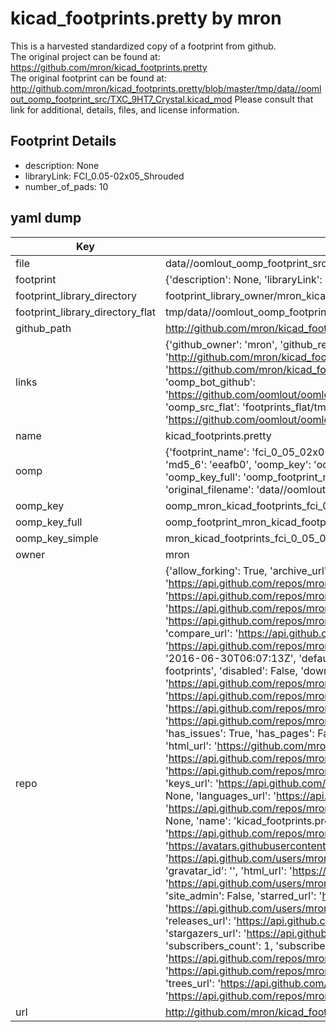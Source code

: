 # kicad_footprints.pretty by mron  
This is a harvested standardized copy of a footprint from github.  
The original project can be found at:  
https://github.com/mron/kicad_footprints.pretty  
The original footprint can be found at:
http://github.com/mron/kicad_footprints.pretty/blob/master/tmp/data//oomlout_oomp_footprint_src/TXC_9HT7_Crystal.kicad_mod
Please consult that link for additional, details, files, and license information.  
## Footprint Details
* description: None  
* libraryLink: FCI_0.05-02x05_Shrouded  
* number_of_pads: 10  
## yaml dump  
| Key | Value |  
| --- | --- |  
| file | data//oomlout_oomp_footprint_src/kicad_footprints.pretty/FCI_0.05-02x05_Shrouded.kicad_mod |  
| footprint | {'description': None, 'libraryLink': 'FCI_0.05-02x05_Shrouded', 'number_of_pads': 10} |  
| footprint_library_directory | footprint_library_owner/mron_kicad_footprints.pretty |  
| footprint_library_directory_flat | tmp/data//oomlout_oomp_footprint_src/footprints_flat/mron_kicad_footprints_fci_0_05_02x05_shrouded/working |  
| github_path | http://github.com/mron/kicad_footprints.pretty/blob/master/tmp/data//oomlout_oomp_footprint_src/FCI_0.05-02x05_Shrouded.kicad_mod |  
| links | {'github_owner': 'mron', 'github_repo_name': 'kicad_footprints.pretty', 'github_src': 'http://github.com/mron/kicad_footprints.pretty/blob/master/tmp/data//oomlout_oomp_footprint_src/TXC_9HT7_Crystal.kicad_mod', 'github_src_repo': 'https://github.com/mron/kicad_footprints.pretty', 'oomp_bot': 'tmp/data//oomlout_oomp_footprint_src/footprints/mron_kicad_footprints_fci_0_05_02x05_shrouded/working', 'oomp_bot_github': 'https://github.com/oomlout/oomlout_oomp_footprint_bot/tree/main/tmp/data//oomlout_oomp_footprint_src/footprints/mron_kicad_footprints_fci_0_05_02x05_shrouded/working', 'oomp_src_flat': 'footprints_flat/tmp/data//oomlout_oomp_footprint_src/footprints_flat/mron_kicad_footprints_fci_0_05_02x05_shrouded/working', 'oomp_src_flat_github': 'https://github.com/oomlout/oomlout_oomp_footprint_src/tree/main/tmp/data//oomlout_oomp_footprint_src/footprints_flat/mron_kicad_footprints_fci_0_05_02x05_shrouded/working'} |  
| name | kicad_footprints.pretty |  
| oomp | {'footprint_name': 'fci_0_05_02x05_shrouded', 'library_name': 'kicad_footprints', 'md5': 'eeafb0ee4e9261bbcb7b12e8f74cd162', 'md5_10': 'eeafb0ee4e', 'md5_5': 'eeafb', 'md5_6': 'eeafb0', 'oomp_key': 'oomp_mron_kicad_footprints_fci_0_05_02x05_shrouded', 'oomp_key_extra': 'oomp_footprint_mron_kicad_footprints_fci_0_05_02x05_shrouded', 'oomp_key_full': 'oomp_footprint_mron_kicad_footprints_fci_0_05_02x05_shrouded_eeafb0', 'oomp_key_simple': 'mron_kicad_footprints_fci_0_05_02x05_shrouded', 'original_filename': 'data//oomlout_oomp_footprint_src/kicad_footprints.pretty/FCI_0.05-02x05_Shrouded.kicad_mod', 'owner_name': 'mron'} |  
| oomp_key | oomp_mron_kicad_footprints_fci_0_05_02x05_shrouded |  
| oomp_key_full | oomp_footprint_mron_kicad_footprints_fci_0_05_02x05_shrouded |  
| oomp_key_simple | mron_kicad_footprints_fci_0_05_02x05_shrouded |  
| owner | mron |  
| repo | {'allow_forking': True, 'archive_url': 'https://api.github.com/repos/mron/kicad_footprints.pretty/{archive_format}{/ref}', 'archived': False, 'assignees_url': 'https://api.github.com/repos/mron/kicad_footprints.pretty/assignees{/user}', 'blobs_url': 'https://api.github.com/repos/mron/kicad_footprints.pretty/git/blobs{/sha}', 'branches_url': 'https://api.github.com/repos/mron/kicad_footprints.pretty/branches{/branch}', 'clone_url': 'https://github.com/mron/kicad_footprints.pretty.git', 'collaborators_url': 'https://api.github.com/repos/mron/kicad_footprints.pretty/collaborators{/collaborator}', 'comments_url': 'https://api.github.com/repos/mron/kicad_footprints.pretty/comments{/number}', 'commits_url': 'https://api.github.com/repos/mron/kicad_footprints.pretty/commits{/sha}', 'compare_url': 'https://api.github.com/repos/mron/kicad_footprints.pretty/compare/{base}...{head}', 'contents_url': 'https://api.github.com/repos/mron/kicad_footprints.pretty/contents/{+path}', 'contributors_url': 'https://api.github.com/repos/mron/kicad_footprints.pretty/contributors', 'created_at': '2016-06-30T06:07:13Z', 'default_branch': 'master', 'deployments_url': 'https://api.github.com/repos/mron/kicad_footprints.pretty/deployments', 'description': 'Place to store kicad footprints', 'disabled': False, 'downloads_url': 'https://api.github.com/repos/mron/kicad_footprints.pretty/downloads', 'events_url': 'https://api.github.com/repos/mron/kicad_footprints.pretty/events', 'fork': False, 'forks': 0, 'forks_count': 0, 'forks_url': 'https://api.github.com/repos/mron/kicad_footprints.pretty/forks', 'full_name': 'mron/kicad_footprints.pretty', 'git_commits_url': 'https://api.github.com/repos/mron/kicad_footprints.pretty/git/commits{/sha}', 'git_refs_url': 'https://api.github.com/repos/mron/kicad_footprints.pretty/git/refs{/sha}', 'git_tags_url': 'https://api.github.com/repos/mron/kicad_footprints.pretty/git/tags{/sha}', 'git_url': 'git://github.com/mron/kicad_footprints.pretty.git', 'has_discussions': False, 'has_downloads': True, 'has_issues': True, 'has_pages': False, 'has_projects': True, 'has_wiki': True, 'homepage': None, 'hooks_url': 'https://api.github.com/repos/mron/kicad_footprints.pretty/hooks', 'html_url': 'https://github.com/mron/kicad_footprints.pretty', 'id': 62283986, 'is_template': False, 'issue_comment_url': 'https://api.github.com/repos/mron/kicad_footprints.pretty/issues/comments{/number}', 'issue_events_url': 'https://api.github.com/repos/mron/kicad_footprints.pretty/issues/events{/number}', 'issues_url': 'https://api.github.com/repos/mron/kicad_footprints.pretty/issues{/number}', 'keys_url': 'https://api.github.com/repos/mron/kicad_footprints.pretty/keys{/key_id}', 'labels_url': 'https://api.github.com/repos/mron/kicad_footprints.pretty/labels{/name}', 'language': None, 'languages_url': 'https://api.github.com/repos/mron/kicad_footprints.pretty/languages', 'license': None, 'merges_url': 'https://api.github.com/repos/mron/kicad_footprints.pretty/merges', 'milestones_url': 'https://api.github.com/repos/mron/kicad_footprints.pretty/milestones{/number}', 'mirror_url': None, 'name': 'kicad_footprints.pretty', 'network_count': 0, 'node_id': 'MDEwOlJlcG9zaXRvcnk2MjI4Mzk4Ng==', 'notifications_url': 'https://api.github.com/repos/mron/kicad_footprints.pretty/notifications{?since,all,participating}', 'open_issues': 0, 'open_issues_count': 0, 'owner': {'avatar_url': 'https://avatars.githubusercontent.com/u/4845495?v=4', 'events_url': 'https://api.github.com/users/mron/events{/privacy}', 'followers_url': 'https://api.github.com/users/mron/followers', 'following_url': 'https://api.github.com/users/mron/following{/other_user}', 'gists_url': 'https://api.github.com/users/mron/gists{/gist_id}', 'gravatar_id': '', 'html_url': 'https://github.com/mron', 'id': 4845495, 'login': 'mron', 'node_id': 'MDQ6VXNlcjQ4NDU0OTU=', 'organizations_url': 'https://api.github.com/users/mron/orgs', 'received_events_url': 'https://api.github.com/users/mron/received_events', 'repos_url': 'https://api.github.com/users/mron/repos', 'site_admin': False, 'starred_url': 'https://api.github.com/users/mron/starred{/owner}{/repo}', 'subscriptions_url': 'https://api.github.com/users/mron/subscriptions', 'type': 'User', 'url': 'https://api.github.com/users/mron'}, 'private': False, 'pulls_url': 'https://api.github.com/repos/mron/kicad_footprints.pretty/pulls{/number}', 'pushed_at': '2016-07-01T06:12:41Z', 'releases_url': 'https://api.github.com/repos/mron/kicad_footprints.pretty/releases{/id}', 'size': 9, 'ssh_url': 'git@github.com:mron/kicad_footprints.pretty.git', 'stargazers_count': 0, 'stargazers_url': 'https://api.github.com/repos/mron/kicad_footprints.pretty/stargazers', 'statuses_url': 'https://api.github.com/repos/mron/kicad_footprints.pretty/statuses/{sha}', 'subscribers_count': 1, 'subscribers_url': 'https://api.github.com/repos/mron/kicad_footprints.pretty/subscribers', 'subscription_url': 'https://api.github.com/repos/mron/kicad_footprints.pretty/subscription', 'svn_url': 'https://github.com/mron/kicad_footprints.pretty', 'tags_url': 'https://api.github.com/repos/mron/kicad_footprints.pretty/tags', 'teams_url': 'https://api.github.com/repos/mron/kicad_footprints.pretty/teams', 'temp_clone_token': None, 'topics': [], 'trees_url': 'https://api.github.com/repos/mron/kicad_footprints.pretty/git/trees{/sha}', 'updated_at': '2016-07-01T05:13:43Z', 'url': 'https://api.github.com/repos/mron/kicad_footprints.pretty', 'visibility': 'public', 'watchers': 0, 'watchers_count': 0, 'web_commit_signoff_required': False} |  
| url | http://github.com/mron/kicad_footprints.pretty |  

